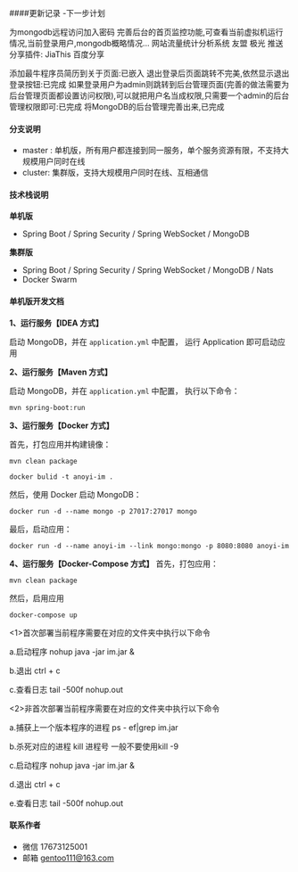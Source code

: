 ####更新记录
-下一步计划

为mongodb远程访问加入密码
完善后台的首页监控功能,可查看当前虚拟机运行情况,当前登录用户,mongodb概略情况...
网站流量统计分析系统 友盟
极光 推送
分享插件: JiaThis  百度分享

添加最牛程序员简历到关于页面:已嵌入
退出登录后页面跳转不完美,依然显示退出登录按钮:已完成
如果登录用户为admin则跳转到后台管理页面(完善的做法需要为后台管理页面都设置访问权限),可以就把用户名当成权限,只需要一个admin的后台管理权限即可:已完成
将MongoDB的后台管理完善出来,已完成

#### 分支说明

- master : 单机版，所有用户都连接到同一服务，单个服务资源有限，不支持大规模用户同时在线
- cluster: 集群版，支持大规模用户同时在线、互相通信

#### 技术栈说明

**单机版**

- Spring Boot / Spring Security / Spring WebSocket / MongoDB

**集群版**

- Spring Boot / Spring Security / Spring WebSocket / MongoDB / Nats
- Docker Swarm

#### 单机版开发文档

**1、运行服务【IDEA 方式】**

启动 MongoDB，并在 `application.yml` 中配置， 运行 Application 即可启动应用

**2、运行服务【Maven 方式】**

启动 MongoDB，并在 `application.yml` 中配置， 执行以下命令：
```
mvn spring-boot:run
```

**3、运行服务【Docker 方式】**

首先，打包应用并构建镜像：
```
mvn clean package

docker bulid -t anoyi-im .
```

然后，使用 Docker 启动 MongoDB：
```
docker run -d --name mongo -p 27017:27017 mongo
```

最后，启动应用：
```
docker run -d --name anoyi-im --link mongo:mongo -p 8080:8080 anoyi-im
```

**4、运行服务【Docker-Compose 方式】**
首先，打包应用：
```
mvn clean package
```

然后，启用应用
```
docker-compose up
```

<1>首次部署当前程序需要在对应的文件夹中执行以下命令

a.启动程序 nohup java -jar im.jar &

b.退出 ctrl + c

c.查看日志 tail -500f nohup.out

<2>非首次部署当前程序需要在对应的文件夹中执行以下命令

a.捕获上一个版本程序的进程 ps - ef|grep im.jar 

b.杀死对应的进程 kill 进程号 一般不要使用kill -9

c.启动程序 nohup java -jar im.jar & 

d.退出 ctrl + c 

e.查看日志 tail -500f nohup.out

#### 联系作者
- 微信 17673125001
- 邮箱 gentoo111@163.com